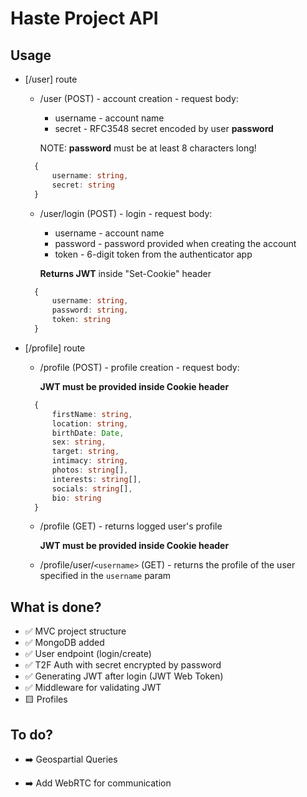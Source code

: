 # Haste Project API

## Usage

- [/user] route
  - /user (POST) - account creation - request body:
    - username - account name
    - secret - RFC3548 secret encoded by user **password**

    NOTE: **password** must be at least 8 characters long!

  ```typescript
    {
        username: string,
        secret: string
    }
  ```

  - /user/login (POST) - login - request body:
    - username - account name
    - password - password provided when creating the account
    - token - 6-digit token from the authenticator app

    **Returns JWT** inside "Set-Cookie" header

  ```typescript
    {
        username: string,
        password: string,
        token: string
    }
  ```

- [/profile] route
  - /profile (POST) - profile creation - request body:
  
    **JWT must be provided inside Cookie header**

  ```typescript
    {
        firstName: string,
        location: string,
        birthDate: Date,
        sex: string,
        target: string,
        intimacy: string,
        photos: string[],
        interests: string[],
        socials: string[],
        bio: string
    }
  ```

  - /profile (GET) - returns logged user's profile

    **JWT must be provided inside Cookie header**

  - /profile/user/`<username>` (GET) - returns the profile of the user specified in the `username` param

## What is done?

- ✅  MVC project structure
- ✅  MongoDB added
- ✅  User endpoint (login/create)
- ✅  T2F Auth with secret encrypted by password
- ✅  Generating JWT after login (JWT Web Token)
- ✅  Middleware for validating JWT
- 🟨  Profiles

## To do?

- ➡️ Geospartial Queries

- ➡️ Add WebRTC for communication
